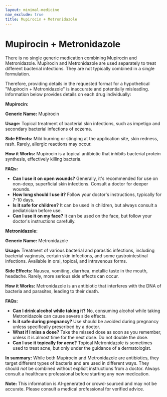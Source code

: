 ```yaml
---
layout: minimal-medicine
nav_exclude: true
title: Mupirocin + Metronidazole
---
```


# Mupirocin + Metronidazole

There is no single generic medication combining Mupirocin and Metronidazole.  Mupirocin and Metronidazole are used separately to treat different bacterial infections.  They are not typically combined in a single formulation.

Therefore, providing details in the requested format for a hypothetical "Mupirocin + Metronidazole" is inaccurate and potentially misleading.  Information below provides details on each drug individually:


**Mupirocin:**

**Generic Name:** Mupirocin

**Usage:** Topical treatment of bacterial skin infections, such as impetigo and secondary bacterial infections of eczema.

**Side Effects:** Mild burning or stinging at the application site, skin redness, rash.  Rarely, allergic reactions may occur.

**How it Works:**  Mupirocin is a topical antibiotic that inhibits bacterial protein synthesis, effectively killing bacteria.

**FAQs:**
* **Can I use it on open wounds?**  Generally, it's recommended for use on non-deep, superficial skin infections. Consult a doctor for deeper wounds.
* **How long should I use it?**  Follow your doctor's instructions, typically for 7-10 days.
* **Is it safe for children?**  It can be used in children, but always consult a pediatrician before use.
* **Can I use it on my face?**  It can be used on the face, but follow your doctor's instructions carefully.



**Metronidazole:**

**Generic Name:** Metronidazole

**Usage:** Treatment of various bacterial and parasitic infections, including bacterial vaginosis, certain skin infections, and some gastrointestinal infections.  Available in oral, topical, and intravenous forms.

**Side Effects:** Nausea, vomiting, diarrhea, metallic taste in the mouth, headache.  Rarely, more serious side effects can occur.

**How it Works:** Metronidazole is an antibiotic that interferes with the DNA of bacteria and parasites, leading to their death.

**FAQs:**
* **Can I drink alcohol while taking it?**  No, consuming alcohol while taking Metronidazole can cause severe side effects.
* **Is it safe during pregnancy?**  Use should be avoided during pregnancy unless specifically prescribed by a doctor.
* **What if I miss a dose?**  Take the missed dose as soon as you remember, unless it is almost time for the next dose.  Do not double the dose.
* **Can I use it topically for acne?**  Topical Metronidazole *is* sometimes used to treat acne, but only under the guidance of a dermatologist.


**In summary:**  While both Mupirocin and Metronidazole are antibiotics, they target different types of bacteria and are used in different ways.  They should *not* be combined without explicit instructions from a doctor.  Always consult a healthcare professional before starting any new medication.


**Note:** This information is AI-generated or crowd-sourced and may not be accurate. Please consult a medical professional for verified advice.